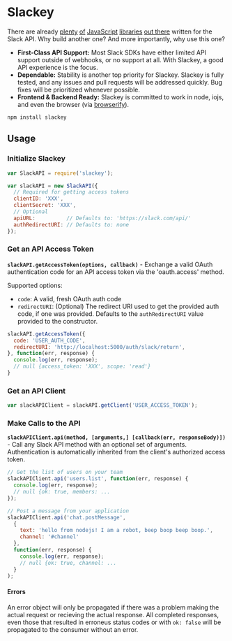 Slackey
==============

There are already [plenty](https://www.npmjs.com/package/node-slack) [of](https://www.npmjs.com/package/slack-api) [JavaScript](https://www.npmjs.com/package/slack-client) [libraries](https://www.npmjs.com/package/slack-node) [out there](https://www.npmjs.com/package/slack-notify) written for the Slack API. Why build another one? And more importantly, why use this one?

- **First-Class API Support:** Most Slack SDKs have either limited API support outside of webhooks, or no support at all. With Slackey, a good API experience is the focus.
- **Dependable:** Stability is another top priority for Slackey. Slackey is fully tested, and any issues and pull requests will be addressed quickly. Bug fixes will be prioritized whenever possible.
- **Frontend & Backend Ready:** Slackey is committed to work in node, iojs, and even the browser (via [browserify](http://browserify.org/)).

```
npm install slackey
```

## Usage

### Initialize Slackey

```js
var SlackAPI = require('slackey');

var slackAPI = new SlackAPI({
  // Required for getting access tokens
  clientID: 'XXX',
  clientSecret: 'XXX',
  // Optional
  apiURL:          // Defaults to: 'https://slack.com/api/'
  authRedirectURI: // Defaults to: none
});
```

### Get an API Access Token

**`slackAPI.getAccessToken(options, callback)`** - Exchange a valid OAuth authentication code for an API access token via the 'oauth.access' method.

Supported options:
- `code`: A valid, fresh OAuth auth code
- `redirectURI`: (Optional) The redirect URI used to get the provided auth code, if one was provided. Defaults to the `authRedirectURI` value provided to the constructor.

```js
slackAPI.getAccessToken({
  code: 'USER_AUTH_CODE',
  redirectURI: 'http://localhost:5000/auth/slack/return',
}, function(err, response) {
  console.log(err, response);
  // null {access_token: 'XXX', scope: 'read'}
}
```

### Get an API Client

```js
var slackAPIClient = slackAPI.getClient('USER_ACCESS_TOKEN');
```

### Make Calls to the API

**`slackAPIClient.api(method, [arguments,] [callback(err, responseBody)])`**  - Call any Slack API method with an optional set of arguments. Authentication is automatically inherited from the client's authorized access token.

```js
// Get the list of users on your team
slackAPIClient.api('users.list', function(err, response) {
  console.log(err, response);
  // null {ok: true, members: ...
});

// Post a message from your application
slackAPIClient.api('chat.postMessage',
  {
    text: 'hello from nodejs! I am a robot, beep boop beep boop.',
    channel: '#channel'
  },
  function(err, response) {
    console.log(err, response);
    // null {ok: true, channel: ...
  }
);
```

#### Errors

An error object will only be propagated if there was a problem making the actual request or recieving the actual response. All completed responses, even those that resulted in erroneus status codes or with `ok: false` will be propagated to the consumer without an error.